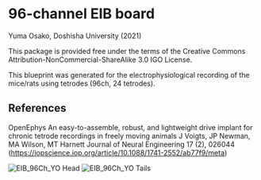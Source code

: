 # 96-channel EIB board
Yuma Osako, Doshisha University (2021)   

This package is provided free under the terms of the Creative Commons Attribution-NonCommercial-ShareAlike 3.0 IGO License.

This blueprint was generated for the electrophysiological recording of the mice/rats using tetrodes (96ch, 24 tetrodes).

## References
OpenEphys 
An easy-to-assemble, robust, and lightweight drive implant for chronic tetrode recordings in freely moving animals J Voigts, JP Newman, MA Wilson, MT Harnett Journal of Neural Engineering 17 (2), 026044 (https://iopscience.iop.org/article/10.1088/1741-2552/ab77f9/meta) 

![EIB_96Ch_YO Head](https://user-images.githubusercontent.com/45959880/111130991-29b46980-85bb-11eb-9dea-0693df544d3e.png)
![EIB_96Ch_YO Tails](https://user-images.githubusercontent.com/45959880/111131045-33d66800-85bb-11eb-8934-c819120eb53a.png)
